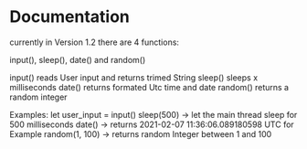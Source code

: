 # Documentation
currently in Version 1.2 there are 4 functions:

input(), sleep(), date() and random()

input() reads User input and returns trimed String
sleep() sleeps x milliseconds
date() returns formated Utc time and date
random() returns a random integer

Examples:
let user_input = input()
sleep(500) -> let the main thread sleep for 500 milliseconds
date() -> returns 2021-02-07 11:36:06.089180598 UTC for Example
random(1, 100) -> returns random Integer between 1 and 100

